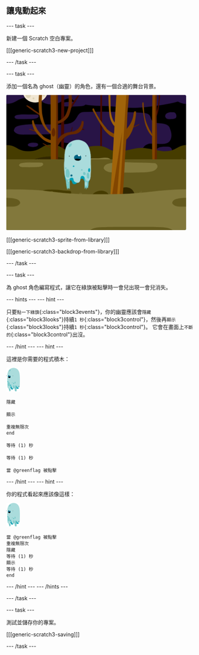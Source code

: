 ## 讓鬼動起來

--- task ---

新建一個 Scratch 空白專案。

[[[generic-scratch3-new-project]]]

--- /task ---

--- task ---

添加一個名為 ghost（幽靈）的角色，還有一個合適的舞台背景。

![截圖](images/ghost-ghost.png)

[[[generic-scratch3-sprite-from-library]]]

[[[generic-scratch3-backdrop-from-library]]]

--- /task ---

--- task ---

為 ghost 角色編寫程式，讓它在綠旗被點擊時一會兒出現一會兒消失。

--- hints --- --- hint ---

只要`點一下綠旗`{:class="block3events"}，你的幽靈應該會`隱藏`{:class="block3looks"}持續`1 秒`{:class="block3control"}，然後再`顯示`{:class="block3looks"}持續`1 秒`{:class="block3control"}。 它會在畫面上`不斷的`{:class="block3control"}出沒。

--- /hint --- --- hint ---

這裡是你需要的程式積木：

![幽靈角色](images/ghost-sprite.png)

```blocks3
隱藏

顯示

重複無限次
end

等待 (1) 秒

等待 (1) 秒

當 @greenflag 被點擊
```

--- /hint --- --- hint ---

你的程式看起來應該像這樣：

![幽靈角色](images/ghost-sprite.png)

```blocks3
當 @greenflag 被點擊
重複無限次
隱藏
等待 (1) 秒
顯示
等待 (1) 秒
end
```

--- /hint --- --- /hints ---

--- /task ---

--- task ---

測試並儲存你的專案。

[[[generic-scratch3-saving]]]

--- /task ---